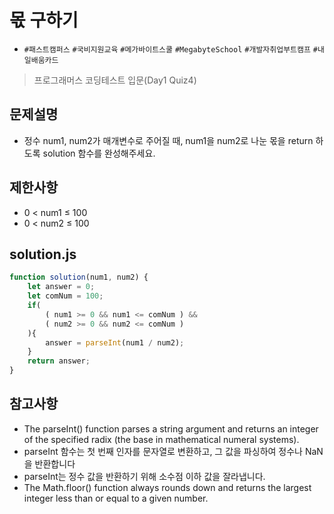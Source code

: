 # 몫 구하기
* `#패스트캠퍼스` `#국비지원교육` `#메가바이트스쿨` `#MegabyteSchool` `#개발자취업부트캠프` `#내일배움카드`
> 프로그래머스 코딩테스트 입문(Day1 Quiz4)

## 문제설명
* 정수 num1, num2가 매개변수로 주어질 때, num1을 num2로 나눈 몫을 return 하도록 solution 함수를 완성해주세요.

## 제한사항
* 0 < num1 ≤ 100
* 0 < num2 ≤ 100

## solution.js
```javascript
function solution(num1, num2) {
    let answer = 0;
    let comNum = 100;
    if(
        ( num1 >= 0 && num1 <= comNum ) &&
        ( num2 >= 0 && num2 <= comNum )
    ){
        answer = parseInt(num1 / num2);
    }
    return answer;
}
```

## 참고사항
* The parseInt() function parses a string argument and returns an integer of the specified radix (the base in mathematical numeral systems). 
* parseInt 함수는 첫 번째 인자를 문자열로 변환하고, 그 값을 파싱하여 정수나 NaN을 반환합니다
* parseInt는 정수 값을 반환하기 위해 소수점 이하 값을 잘라냅니다.
* The Math.floor() function always rounds down and returns the largest integer less than or equal to a given number.
